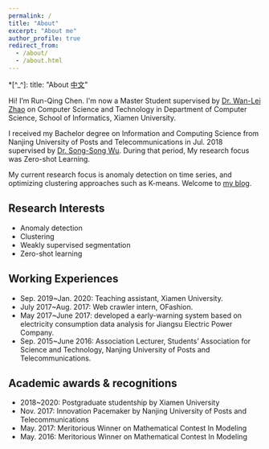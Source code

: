 ```yaml
---
permalink: /
title: "About"
excerpt: "About me"
author_profile: true
redirect_from:
  - /about/
  - /about.html
---
```


*[^_^]: title: "About [中文](http://runqingchen.rexking6.top/about_cn)"

Hi! I’m Run-Qing Chen. I'm now a Master Student supervised by [Dr. Wan-Lei Zhao](http://pami.xmu.edu.cn/~wlzhao/index.htm) on Computer Science and Technology in Department of Computer Science, School of Informatics, Xiamen University. 

I received my Bachelor degree on Information and Computing Science from Nanjing University of Posts and Telecommunications in Jul. 2018 supervised by [Dr. Song-Song Wu](https://www.researchgate.net/profile/Songsong_Wu). During that period, My research focus was Zero-shot Learning.

My current research focus is anomaly detection on time series, and optimizing clustering approaches such as K-means. Welcome to [my blog](http://blog.rexking6.top/).

## Research Interests

* Anomaly detection
* Clustering
* Weakly supervised segmentation
* Zero-shot learning

## Working Experiences

* Sep. 2019\~Jan. 2020: Teaching assistant, Xiamen University.
* July 2017\~Aug. 2017: Web crawler intern, OFashion.
* May 2017\~June 2017: developed a early-warning system based on electricity consumption data analysis for Jiangsu Electric Power Company.
* Sep. 2015\~June 2016: Association Lecturer, Students’ Association for Science and Technology, Nanjing University of Posts and Telecommunications.
 
## Academic awards & recognitions

* 2018\~2020: Postgraduate studentship by Xiamen University
* Nov. 2017: Innovation Pacemaker by Nanjing University of Posts and Telecommunications
* May. 2017: Meritorious Winner on Mathematical Contest In Modeling
* May. 2016: Meritorious Winner on Mathematical Contest In Modeling